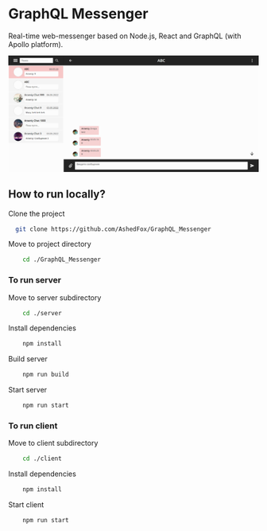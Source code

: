 # GraphQL Messenger

Real-time web-messenger based on Node.js, React and GraphQL
(with Apollo platform).

![App Screenshot](preview.png)

## How to run locally?

Clone the project

```bash
  git clone https://github.com/AshedFox/GraphQL_Messenger
```

Move to project directory

```bash
    cd ./GraphQL_Messenger
```

### To run server

Move to server subdirectory

```bash
    cd ./server
```

Install dependencies

```bash
    npm install
```

Build server

```bash
    npm run build
```

Start server

```bash
    npm run start
```

### To run client

Move to client subdirectory

```bash
    cd ./client
```

Install dependencies

```bash
    npm install
```

Start client

```bash
    npm run start
```

